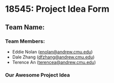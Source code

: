 # 18545: Project Idea Form

## Team Name:

### Team Members:

* Eddie Nolan (enolan@andrew.cmu.edu)
* Dale Zhang (dfzhang@andrew.cmu.edu)
* Terence An (terencea@andrew.cmu.edu)

### Our Awesome Project Idea
